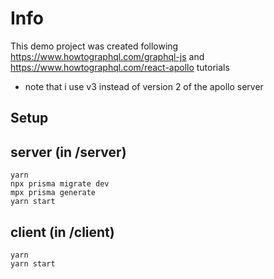 # Info

This demo project was created following https://www.howtographql.com/graphql-js and https://www.howtographql.com/react-apollo tutorials

* note that i use v3  instead of version 2 of the apollo server

## Setup

## server (in /server)
`yarn`\
`npx prisma migrate dev`\
`mpx prisma generate`\
`yarn start`

## client (in /client)
`yarn`\
`yarn start`  